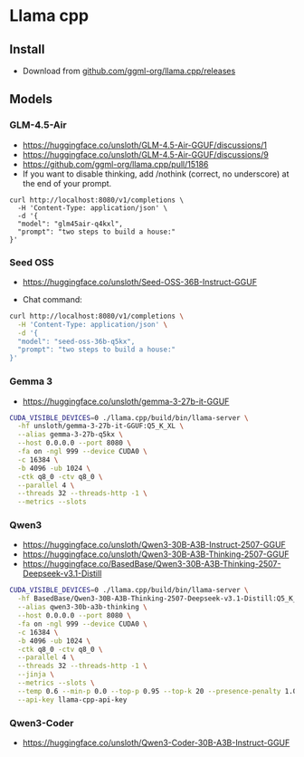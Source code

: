 # Llama cpp

## Install

- Download from [github.com/ggml-org/llama.cpp/releases](https://github.com/ggml-org/llama.cpp/releases)

## Models

### GLM-4.5-Air

- https://huggingface.co/unsloth/GLM-4.5-Air-GGUF/discussions/1
- https://huggingface.co/unsloth/GLM-4.5-Air-GGUF/discussions/9
- https://github.com/ggml-org/llama.cpp/pull/15186
- If you want to disable thinking, add /nothink (correct, no underscore) at the end of your prompt.

```
curl http://localhost:8080/v1/completions \
  -H 'Content-Type: application/json' \
  -d '{
  "model": "glm45air-q4kxl",
  "prompt": "two steps to build a house:"
}'
```

### Seed OSS

- https://huggingface.co/unsloth/Seed-OSS-36B-Instruct-GGUF

- Chat command:

```bash
curl http://localhost:8080/v1/completions \
  -H 'Content-Type: application/json' \
  -d '{
  "model": "seed-oss-36b-q5kx",
  "prompt": "two steps to build a house:"
}'
```

### Gemma 3

- https://huggingface.co/unsloth/gemma-3-27b-it-GGUF

```bash
CUDA_VISIBLE_DEVICES=0 ./llama.cpp/build/bin/llama-server \
  -hf unsloth/gemma-3-27b-it-GGUF:Q5_K_XL \
  --alias gemma-3-27b-q5kx \
  --host 0.0.0.0 --port 8080 \
  -fa on -ngl 999 --device CUDA0 \
  -c 16384 \
  -b 4096 -ub 1024 \
  -ctk q8_0 -ctv q8_0 \
  --parallel 4 \
  --threads 32 --threads-http -1 \
  --metrics --slots
```

### Qwen3

- https://huggingface.co/unsloth/Qwen3-30B-A3B-Instruct-2507-GGUF
- https://huggingface.co/unsloth/Qwen3-30B-A3B-Thinking-2507-GGUF
- https://huggingface.co/BasedBase/Qwen3-30B-A3B-Thinking-2507-Deepseek-v3.1-Distill

```bash
CUDA_VISIBLE_DEVICES=0 ./llama.cpp/build/bin/llama-server \
  -hf BasedBase/Qwen3-30B-A3B-Thinking-2507-Deepseek-v3.1-Distill:Q5_K_M \
  --alias qwen3-30b-a3b-thinking \
  --host 0.0.0.0 --port 8080 \
  -fa on -ngl 999 --device CUDA0 \
  -c 16384 \
  -b 4096 -ub 1024 \
  -ctk q8_0 -ctv q8_0 \
  --parallel 4 \
  --threads 32 --threads-http -1 \
  --jinja \
  --metrics --slots \
  --temp 0.6 --min-p 0.0 --top-p 0.95 --top-k 20 --presence-penalty 1.0 \
  --api-key llama-cpp-api-key
```

### Qwen3-Coder

- https://huggingface.co/unsloth/Qwen3-Coder-30B-A3B-Instruct-GGUF
